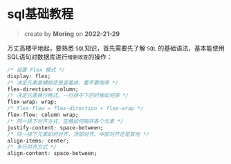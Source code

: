 sql基础教程
===

> create by **Moring** on **2022-21-29**   

万丈高楼平地起，要熟悉 `SQL`知识，首先需要先了解 `SQL` 的基础语法，基本能使用SQL语句对数据库进行`增删改查`的操作：

```css
/* 设置 Flex 模式 */
display: flex;
/* 决定元素是横排还是竖着排，要不要倒序 */
flex-direction: column;
/* 决定元素换行格式，一行排不下的时候如何排 */
flex-wrap: wrap;
/* flex-flow = flex-direction + flex-wrap */
flex-flow: column wrap;
/* 同一排下对齐方式，空格如何隔开各个元素 */
justify-content: space-between;
/* 同一排下元素如何对齐，顶部对齐、中部对齐还是其他 */
align-items: center;
/* 多行对齐方式 */
align-content: space-between;
```
